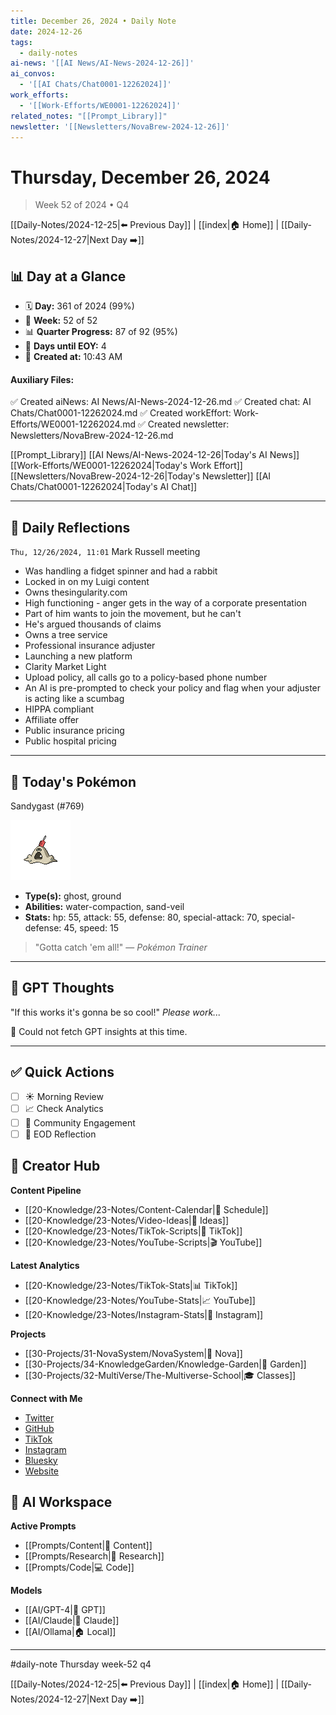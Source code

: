 ```yaml
---
title: December 26, 2024 • Daily Note
date: 2024-12-26
tags:
  - daily-notes
ai-news: '[[AI News/AI-News-2024-12-26]]'
ai_convos:
  - '[[AI Chats/Chat0001-12262024]]'
work_efforts:
  - '[[Work-Efforts/WE0001-12262024]]'
related_notes: "[[Prompt_Library]]"
newsletter: '[[Newsletters/NovaBrew-2024-12-26]]'
---
```

# Thursday, December 26, 2024
> Week 52 of 2024 • Q4

[[Daily-Notes/2024-12-25|⬅️ Previous Day]] | [[index|🏠 Home]] | [[Daily-Notes/2024-12-27|Next Day ➡️]]


## 📊 Day at a Glance
- 🗓️ **Day:** 361 of 2024 (99%)
- 📅 **Week:** 52 of 52
- 📊 **Quarter Progress:** 87 of 92 (95%)
- 🎯 **Days until EOY:** 4
- 🔄 **Created at:** 10:43 AM

#### Auxiliary Files:
✅ Created aiNews: AI News/AI-News-2024-12-26.md
✅ Created chat: AI Chats/Chat0001-12262024.md
✅ Created workEffort: Work-Efforts/WE0001-12262024.md
✅ Created newsletter: Newsletters/NovaBrew-2024-12-26.md

[[Prompt_Library]]
[[AI News/AI-News-2024-12-26|Today's AI News]]
[[Work-Efforts/WE0001-12262024|Today's Work Effort]]
[[Newsletters/NovaBrew-2024-12-26|Today's Newsletter]]
[[AI Chats/Chat0001-12262024|Today's AI Chat]]

---

## 📝 Daily Reflections

`Thu, 12/26/2024, 11:01`
Mark Russell meeting
- Was handling a fidget spinner and had a rabbit
- Locked in on my Luigi content
- Owns thesingularity.com
- High functioning - anger gets in the way of a corporate presentation
- Part of him wants to join the movement, but he can't
- He's argued thousands of claims
- Owns a tree service
- Professional insurance adjuster
- Launching a new platform
- Clarity Market Light
- Upload policy, all calls go to a policy-based phone number
- An AI is pre-prompted to check your policy and flag when your adjuster is acting like a scumbag
- HIPPA compliant
- Affiliate offer
- Public insurance pricing
- Public hospital pricing


---

## 🐾 Today's Pokémon

Sandygast (#769)

![Sandygast Sprite](https://raw.githubusercontent.com/PokeAPI/sprites/master/sprites/pokemon/769.png)

- **Type(s):** ghost, ground
- **Abilities:** water-compaction, sand-veil
- **Stats:** hp: 55, attack: 55, defense: 80, special-attack: 70, special-defense: 45, speed: 15

> "Gotta catch 'em all!" — *Pokémon Trainer*
    

---

## 🤖 GPT Thoughts

"If this works it's gonna be so cool!"
*Please work...*

🤖 Could not fetch GPT insights at this time.


---

## ✅ Quick Actions
- [ ] ☀️ Morning Review
- [ ] 📈 Check Analytics
- [ ] 🤝 Community Engagement
- [ ] 🌙 EOD Reflection

## 📱 Creator Hub
**Content Pipeline**
- [[20-Knowledge/23-Notes/Content-Calendar|📅 Schedule]]
- [[20-Knowledge/23-Notes/Video-Ideas|🎥 Ideas]]
- [[20-Knowledge/23-Notes/TikTok-Scripts|📝 TikTok]]
- [[20-Knowledge/23-Notes/YouTube-Scripts|🎬 YouTube]]

**Latest Analytics**
- [[20-Knowledge/23-Notes/TikTok-Stats|📊 TikTok]]
- [[20-Knowledge/23-Notes/YouTube-Stats|📈 YouTube]]
- [[20-Knowledge/23-Notes/Instagram-Stats|📸 Instagram]]

**Projects**
- [[30-Projects/31-NovaSystem/NovaSystem|🤖 Nova]]
- [[30-Projects/34-KnowledgeGarden/Knowledge-Garden|🌳 Garden]]
- [[30-Projects/32-MultiVerse/The-Multiverse-School|🎓 Classes]]

**Connect with Me**
- [Twitter](https://twitter.com/thecoffeejesus)
- [GitHub](https://github.com/ctavolazzi)
- [TikTok](https://tiktok.com/@thecoffeejesus)
- [Instagram](https://instagram.com/thecoffeejesus)
- [Bluesky](https://bsky.app/profile/thecoffeejesus.bsky.social)
- [Website](https://thecoffeejesus.com)

## 🤖 AI Workspace
**Active Prompts**
- [[Prompts/Content|📝 Content]]
- [[Prompts/Research|🔬 Research]]
- [[Prompts/Code|💻 Code]]

**Models**
- [[AI/GPT-4|💬 GPT]]
- [[AI/Claude|🧠 Claude]]
- [[AI/Ollama|🏠 Local]]

---

#daily-note  Thursday week-52 q4

[[Daily-Notes/2024-12-25|⬅️ Previous Day]] | [[index|🏠 Home]] | [[Daily-Notes/2024-12-27|Next Day ➡️]]
